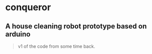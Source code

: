 # conqueror

## A house cleaning robot prototype based on arduino

> v1 of the code from some time back. 

